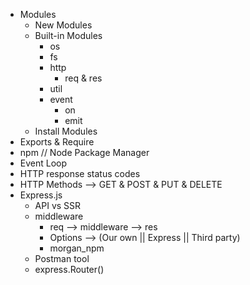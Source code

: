- Modules
  - New Modules
  - Built-in Modules
    - os
    - fs
    - http
      - req & res
    - util
    - event
      - on
      - emit
  - Install Modules
- Exports & Require
- npm // Node Package Manager
- Event Loop
- HTTP response status codes
- HTTP Methods --> 
    GET & POST & PUT & DELETE
- Express.js
  - API vs SSR
  - middleware
    - req --> middleware --> res
    - Options --> 
        (Our own || Express || Third party)
    - morgan_npm
  - Postman tool
  - express.Router()



